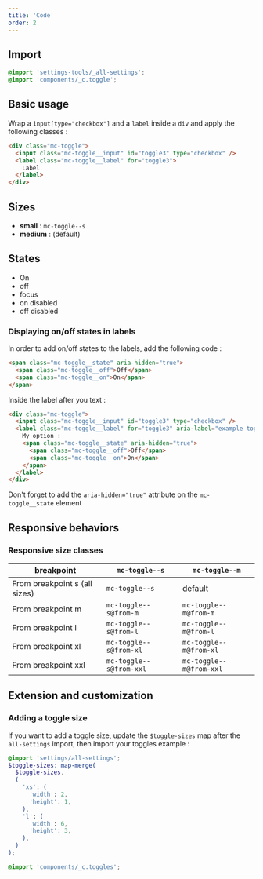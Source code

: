 ```yaml
---
title: 'Code'
order: 2
---
```


## Import

```css
@import 'settings-tools/_all-settings';
@import 'components/_c.toggle';
```

## Basic usage

Wrap a `input[type="checkbox"]` and a `label` inside a `div` and apply the following classes :

```html
<div class="mc-toggle">
  <input class="mc-toggle__input" id="toggle3" type="checkbox" />
  <label class="mc-toggle__label" for="toggle3">
    Label
  </label>
</div>
```

<preview path="src/pages/Components/Toggle/previews/ToggleBase"></preview>

## Sizes

- **small** : `mc-toggle--s`
- **medium** : (default)

<preview path="src/pages/Components/Toggle/previews/ToggleSizes"></preview>

## States

- On
- off
- focus
- on disabled
- off disabled

<preview path="src/pages/Components/Toggle/previews/ToggleStates"></preview>

### Displaying on/off states in labels

In order to add on/off states to the labels, add the following code :

```html
<span class="mc-toggle__state" aria-hidden="true">
  <span class="mc-toggle__off">Off</span>
  <span class="mc-toggle__on">On</span>
</span>
```

Inside the label after you text :

```html
<div class="mc-toggle">
  <input class="mc-toggle__input" id="toggle3" type="checkbox" />
  <label class="mc-toggle__label" for="toggle3" aria-label="example toggle 4">
    My option :
    <span class="mc-toggle__state" aria-hidden="true">
      <span class="mc-toggle__off">Off</span>
      <span class="mc-toggle__on">On</span>
    </span>
  </label>
</div>
```

Don't forget to add the `aria-hidden="true"` attribute on the `mc-toggle__state` element

<preview path="src/pages/Components/Toggle/previews/ToggleStatesLabel"></preview>

## Responsive behaviors

### Responsive size classes

| breakpoint                    | `mc-toggle--s`          | `mc-toggle--m`          |
| ----------------------------- | ----------------------- | ----------------------- |
| From breakpoint s (all sizes) | `mc-toggle--s`          | default                 |
| From breakpoint m             | `mc-toggle--s@from-m`   | `mc-toggle--m@from-m`   |
| From breakpoint l             | `mc-toggle--s@from-l`   | `mc-toggle--m@from-l`   |
| From breakpoint xl            | `mc-toggle--s@from-xl`  | `mc-toggle--m@from-xl`  |
| From breakpoint xxl           | `mc-toggle--s@from-xxl` | `mc-toggle--m@from-xxl` |

## Extension and customization

### Adding a toggle size

If you want to add a toggle size, update the `$toggle-sizes` map after the `all-settings` import, then import your toggles
example :

```scss
@import 'settings/all-settings';
$toggle-sizes: map-merge(
  $toggle-sizes,
  (
    'xs': (
      'width': 2,
      'height': 1,
    ),
    'l': (
      'width': 6,
      'height': 3,
    ),
  )
);

@import 'components/_c.toggles';
```

<preview path="src/pages/Components/Toggle/previews/ToggleExtendSizes"></preview>
